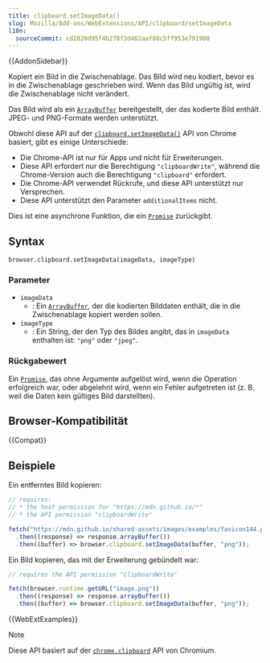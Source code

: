 ```yaml
---
title: clipboard.setImageData()
slug: Mozilla/Add-ons/WebExtensions/API/clipboard/setImageData
l10n:
  sourceCommit: cd2020d95f4b278f3d462aaf88c5ff953e791908
---
```


{{AddonSidebar}}

Kopiert ein Bild in die Zwischenablage. Das Bild wird neu kodiert, bevor es in die Zwischenablage geschrieben wird. Wenn das Bild ungültig ist, wird die Zwischenablage nicht verändert.

Das Bild wird als ein [`ArrayBuffer`](/de/docs/Web/JavaScript/Reference/Global_Objects/ArrayBuffer) bereitgestellt, der das kodierte Bild enthält. JPEG- und PNG-Formate werden unterstützt.

Obwohl diese API auf der [`clipboard.setImageData()`](https://developer.chrome.com/docs/apps/reference/clipboard) API von Chrome basiert, gibt es einige Unterschiede:

- Die Chrome-API ist nur für Apps und nicht für Erweiterungen.
- Diese API erfordert nur die Berechtigung `"clipboardWrite"`, während die Chrome-Version auch die Berechtigung `"clipboard"` erfordert.
- Die Chrome-API verwendet Rückrufe, und diese API unterstützt nur Versprechen.
- Diese API unterstützt den Parameter `additionalItems` nicht.

Dies ist eine asynchrone Funktion, die ein [`Promise`](/de/docs/Web/JavaScript/Reference/Global_Objects/Promise) zurückgibt.

## Syntax

```js-nolint
browser.clipboard.setImageData(imageData, imageType)
```

### Parameter

- `imageData`
  - : Ein [`ArrayBuffer`](/de/docs/Web/JavaScript/Reference/Global_Objects/ArrayBuffer), der die kodierten Bilddaten enthält, die in die Zwischenablage kopiert werden sollen.
- `imageType`
  - : Ein String, der den Typ des Bildes angibt, das in `imageData` enthalten ist: `"png"` oder `"jpeg"`.

### Rückgabewert

Ein [`Promise`](/de/docs/Web/JavaScript/Reference/Global_Objects/Promise), das ohne Argumente aufgelöst wird, wenn die Operation erfolgreich war, oder abgelehnt wird, wenn ein Fehler aufgetreten ist (z. B. weil die Daten kein gültiges Bild darstellten).

## Browser-Kompatibilität

{{Compat}}

## Beispiele

Ein entferntes Bild kopieren:

```js
// requires:
// * the host permission for "https://mdn.github.io/*"
// * the API permission "clipboardWrite"

fetch("https://mdn.github.io/shared-assets/images/examples/favicon144.png")
  .then((response) => response.arrayBuffer())
  .then((buffer) => browser.clipboard.setImageData(buffer, "png"));
```

Ein Bild kopieren, das mit der Erweiterung gebündelt war:

```js
// requires the API permission "clipboardWrite"

fetch(browser.runtime.getURL("image.png"))
  .then((response) => response.arrayBuffer())
  .then((buffer) => browser.clipboard.setImageData(buffer, "png"));
```

{{WebExtExamples}}

> [!NOTE]
> Diese API basiert auf der [`chrome.clipboard`](https://developer.chrome.com/docs/apps/reference/clipboard) API von Chromium.
